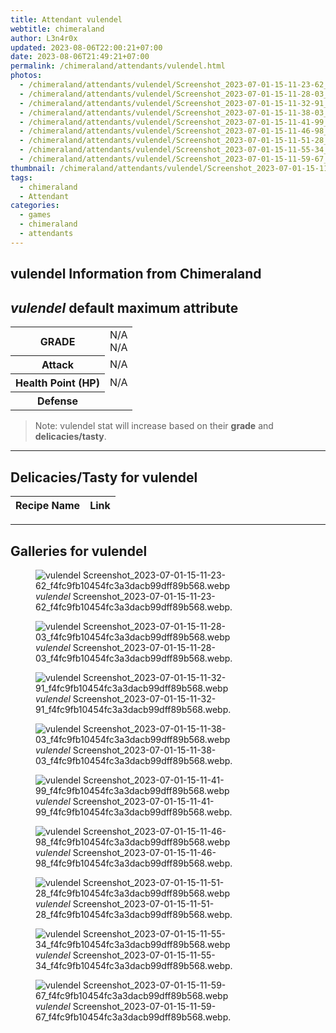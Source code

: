 ```yaml
---
title: Attendant vulendel
webtitle: chimeraland
author: L3n4r0x
updated: 2023-08-06T22:00:21+07:00
date: 2023-08-06T21:49:21+07:00
permalink: /chimeraland/attendants/vulendel.html
photos:
  - /chimeraland/attendants/vulendel/Screenshot_2023-07-01-15-11-23-62_f4fc9fb10454fc3a3dacb99dff89b568.webp
  - /chimeraland/attendants/vulendel/Screenshot_2023-07-01-15-11-28-03_f4fc9fb10454fc3a3dacb99dff89b568.webp
  - /chimeraland/attendants/vulendel/Screenshot_2023-07-01-15-11-32-91_f4fc9fb10454fc3a3dacb99dff89b568.webp
  - /chimeraland/attendants/vulendel/Screenshot_2023-07-01-15-11-38-03_f4fc9fb10454fc3a3dacb99dff89b568.webp
  - /chimeraland/attendants/vulendel/Screenshot_2023-07-01-15-11-41-99_f4fc9fb10454fc3a3dacb99dff89b568.webp
  - /chimeraland/attendants/vulendel/Screenshot_2023-07-01-15-11-46-98_f4fc9fb10454fc3a3dacb99dff89b568.webp
  - /chimeraland/attendants/vulendel/Screenshot_2023-07-01-15-11-51-28_f4fc9fb10454fc3a3dacb99dff89b568.webp
  - /chimeraland/attendants/vulendel/Screenshot_2023-07-01-15-11-55-34_f4fc9fb10454fc3a3dacb99dff89b568.webp
  - /chimeraland/attendants/vulendel/Screenshot_2023-07-01-15-11-59-67_f4fc9fb10454fc3a3dacb99dff89b568.webp
thumbnail: /chimeraland/attendants/vulendel/Screenshot_2023-07-01-15-11-23-62_f4fc9fb10454fc3a3dacb99dff89b568.webp
tags:
  - chimeraland
  - Attendant
categories:
  - games
  - chimeraland
  - attendants
---
```


<link
  rel="stylesheet"
  href="https://rawcdn.githack.com/dimaslanjaka/Web-Manajemen/870a349/css/bootstrap-5-3-0-alpha3-wrapper.css"
/>
<section id="bootstrap-wrapper">
  <div data-bs-theme="dark">
    <h2>vulendel Information from Chimeraland</h2>
    <h2 id="attribute"><i>vulendel</i> default maximum attribute</h2>
    <div class="row">
      <div class="col mb-2">
        <div class="card">
          <div class="card-body">
            <table>
              <tr>
                <th>GRADE</th>
                <td>N/A <br />N/A</td>
              </tr>
              <tr>
                <th>Attack</th>
                <td>N/A</td>
              </tr>
              <tr>
                <th>Health Point (HP)</th>
                <td>N/A</td>
              </tr>
              <tr>
                <th>Defense</th>
                <td></td>
              </tr>
            </table>
          </div>
        </div>
      </div>
    </div>
    <blockquote class="bd-callout bd-callout-warning">
      Note: vulendel stat will increase based on their <b>grade</b> and
      <b>delicacies/tasty</b>.
    </blockquote>
    <hr />
    <h2 id="delicacies">Delicacies/Tasty for vulendel</h2>
    <div class="card">
      <div class="card-body">
        <div class="table-responsive">
          <table class="table table-striped">
            <thead>
              <tr>
                <th>Recipe Name</th>
                <th>Link</th>
              </tr>
            </thead>
            <tbody></tbody>
          </table>
        </div>
      </div>
    </div>
    <hr />
    <div id="gallery">
      <h2>Galleries for vulendel</h2>
      <div class="row">
        <div class="col-lg-6 col-12">
          <figure>
            <img
              src="https://www.webmanajemen.com/chimeraland/attendants/vulendel/Screenshot_2023-07-01-15-11-23-62_f4fc9fb10454fc3a3dacb99dff89b568.webp"
              alt="vulendel Screenshot_2023-07-01-15-11-23-62_f4fc9fb10454fc3a3dacb99dff89b568.webp"
            />
            <figcaption style="word-wrap: break-word">
              <i>vulendel</i>
              Screenshot_2023-07-01-15-11-23-62_f4fc9fb10454fc3a3dacb99dff89b568.webp.
            </figcaption>
          </figure>
        </div>
        <div class="col-lg-6 col-12">
          <figure>
            <img
              src="https://www.webmanajemen.com/chimeraland/attendants/vulendel/Screenshot_2023-07-01-15-11-28-03_f4fc9fb10454fc3a3dacb99dff89b568.webp"
              alt="vulendel Screenshot_2023-07-01-15-11-28-03_f4fc9fb10454fc3a3dacb99dff89b568.webp"
            />
            <figcaption style="word-wrap: break-word">
              <i>vulendel</i>
              Screenshot_2023-07-01-15-11-28-03_f4fc9fb10454fc3a3dacb99dff89b568.webp.
            </figcaption>
          </figure>
        </div>
        <div class="col-lg-6 col-12">
          <figure>
            <img
              src="https://www.webmanajemen.com/chimeraland/attendants/vulendel/Screenshot_2023-07-01-15-11-32-91_f4fc9fb10454fc3a3dacb99dff89b568.webp"
              alt="vulendel Screenshot_2023-07-01-15-11-32-91_f4fc9fb10454fc3a3dacb99dff89b568.webp"
            />
            <figcaption style="word-wrap: break-word">
              <i>vulendel</i>
              Screenshot_2023-07-01-15-11-32-91_f4fc9fb10454fc3a3dacb99dff89b568.webp.
            </figcaption>
          </figure>
        </div>
        <div class="col-lg-6 col-12">
          <figure>
            <img
              src="https://www.webmanajemen.com/chimeraland/attendants/vulendel/Screenshot_2023-07-01-15-11-38-03_f4fc9fb10454fc3a3dacb99dff89b568.webp"
              alt="vulendel Screenshot_2023-07-01-15-11-38-03_f4fc9fb10454fc3a3dacb99dff89b568.webp"
            />
            <figcaption style="word-wrap: break-word">
              <i>vulendel</i>
              Screenshot_2023-07-01-15-11-38-03_f4fc9fb10454fc3a3dacb99dff89b568.webp.
            </figcaption>
          </figure>
        </div>
        <div class="col-lg-6 col-12">
          <figure>
            <img
              src="https://www.webmanajemen.com/chimeraland/attendants/vulendel/Screenshot_2023-07-01-15-11-41-99_f4fc9fb10454fc3a3dacb99dff89b568.webp"
              alt="vulendel Screenshot_2023-07-01-15-11-41-99_f4fc9fb10454fc3a3dacb99dff89b568.webp"
            />
            <figcaption style="word-wrap: break-word">
              <i>vulendel</i>
              Screenshot_2023-07-01-15-11-41-99_f4fc9fb10454fc3a3dacb99dff89b568.webp.
            </figcaption>
          </figure>
        </div>
        <div class="col-lg-6 col-12">
          <figure>
            <img
              src="https://www.webmanajemen.com/chimeraland/attendants/vulendel/Screenshot_2023-07-01-15-11-46-98_f4fc9fb10454fc3a3dacb99dff89b568.webp"
              alt="vulendel Screenshot_2023-07-01-15-11-46-98_f4fc9fb10454fc3a3dacb99dff89b568.webp"
            />
            <figcaption style="word-wrap: break-word">
              <i>vulendel</i>
              Screenshot_2023-07-01-15-11-46-98_f4fc9fb10454fc3a3dacb99dff89b568.webp.
            </figcaption>
          </figure>
        </div>
        <div class="col-lg-6 col-12">
          <figure>
            <img
              src="https://www.webmanajemen.com/chimeraland/attendants/vulendel/Screenshot_2023-07-01-15-11-51-28_f4fc9fb10454fc3a3dacb99dff89b568.webp"
              alt="vulendel Screenshot_2023-07-01-15-11-51-28_f4fc9fb10454fc3a3dacb99dff89b568.webp"
            />
            <figcaption style="word-wrap: break-word">
              <i>vulendel</i>
              Screenshot_2023-07-01-15-11-51-28_f4fc9fb10454fc3a3dacb99dff89b568.webp.
            </figcaption>
          </figure>
        </div>
        <div class="col-lg-6 col-12">
          <figure>
            <img
              src="https://www.webmanajemen.com/chimeraland/attendants/vulendel/Screenshot_2023-07-01-15-11-55-34_f4fc9fb10454fc3a3dacb99dff89b568.webp"
              alt="vulendel Screenshot_2023-07-01-15-11-55-34_f4fc9fb10454fc3a3dacb99dff89b568.webp"
            />
            <figcaption style="word-wrap: break-word">
              <i>vulendel</i>
              Screenshot_2023-07-01-15-11-55-34_f4fc9fb10454fc3a3dacb99dff89b568.webp.
            </figcaption>
          </figure>
        </div>
        <div class="col-lg-6 col-12">
          <figure>
            <img
              src="https://www.webmanajemen.com/chimeraland/attendants/vulendel/Screenshot_2023-07-01-15-11-59-67_f4fc9fb10454fc3a3dacb99dff89b568.webp"
              alt="vulendel Screenshot_2023-07-01-15-11-59-67_f4fc9fb10454fc3a3dacb99dff89b568.webp"
            />
            <figcaption style="word-wrap: break-word">
              <i>vulendel</i>
              Screenshot_2023-07-01-15-11-59-67_f4fc9fb10454fc3a3dacb99dff89b568.webp.
            </figcaption>
          </figure>
        </div>
      </div>
    </div>
  </div>
</section>